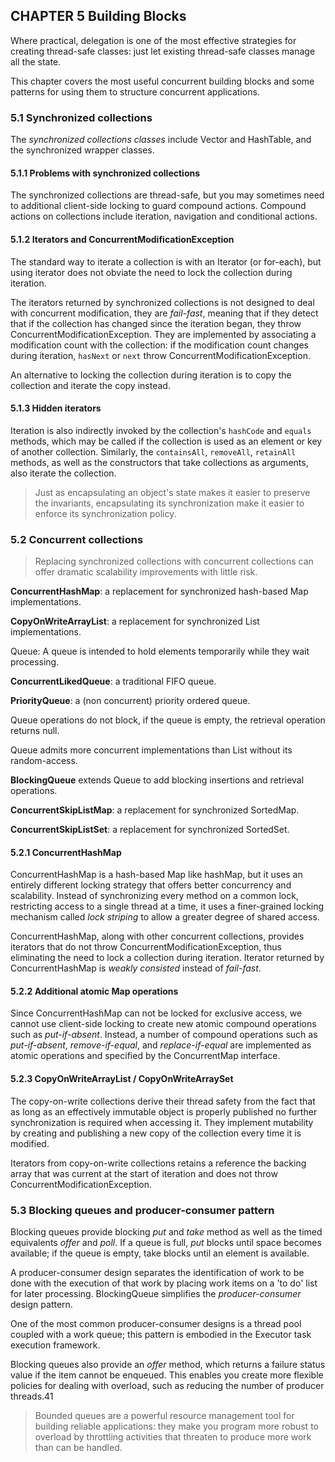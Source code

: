 ## CHAPTER 5 Building Blocks

Where practical, delegation is one of the most effective strategies for creating thread-safe classes: just let existing thread-safe classes manage all the state.

This chapter covers the most useful concurrent building blocks and some patterns for using them to structure concurrent applications.

### 5.1 Synchronized collections

The *synchronized collections classes* include Vector and HashTable, and the synchronized wrapper classes.

#### 5.1.1 Problems with synchronized collections

The synchronized collections are thread-safe, but you may sometimes need to additional client-side locking to guard compound actions. Compound actions on collections include iteration, navigation and conditional actions.

#### 5.1.2 Iterators and ConcurrentModificationException

The standard way to iterate a collection is with an Iterator (or for-each), but using iterator does not obviate the need to lock the collection during iteration.

The iterators returned by synchronized collections is not designed to deal with concurrent modification, they are *fail-fast*, meaning that if they detect that if the collection has changed since the iteration began, they throw ConcurrentModificationException. They are implemented by associating a modification count with the collection: if the modification count changes during iteration, `hasNext` or `next` throw ConcurrentModificationException.

An alternative to locking the collection during iteration is to copy the collection and iterate the copy instead.

#### 5.1.3 Hidden iterators

Iteration is also indirectly invoked by the collection's `hashCode` and `equals` methods, which may be called if the collection is used as an element or key of another collection. Similarly, the `containsAll`, `removeAll`, `retainAll` methods, as well as the constructors that take collections as arguments, also iterate the collection.

> Just as encapsulating an object's state makes it easier to preserve the invariants, encapsulating its synchronization make it easier to enforce its synchronization policy.

### 5.2 Concurrent collections

> Replacing synchronized collections with concurrent collections can offer dramatic scalability improvements with little risk.

**ConcurrentHashMap**: a replacement for synchronized hash-based Map implementations.

**CopyOnWriteArrayList**: a replacement for synchronized List implementations.

Queue: A queue is intended to hold elements temporarily while they wait processing.

**ConcurrentLikedQueue**: a traditional FIFO queue.

**PriorityQueue**: a (non concurrent) priority ordered queue.

Queue operations do not block, if the queue is empty, the retrieval operation returns null.

Queue admits more concurrent implementations than List without its random-access.

**BlockingQueue** extends Queue to add blocking insertions and retrieval operations.

**ConcurrentSkipListMap**: a replacement for synchronized SortedMap.

**ConcurrentSkipListSet**: a replacement for synchronized SortedSet.

#### 5.2.1 ConcurrentHashMap

ConcurrentHashMap is a hash-based Map like hashMap, but it uses an entirely different locking strategy that offers better concurrency and scalability. Instead of synchronizing every method on a common lock, restricting access to a single thread at a time, it uses a finer-grained locking mechanism called *lock striping* to allow a greater degree of shared access.

ConcurrentHashMap, along with other concurrent collections, provides iterators that do not throw ConcurrentModificationException, thus eliminating the need to lock a collection during iteration. Iterator returned by ConcurrentHashMap is *weakly consisted* instead of *fail-fast*.

#### 5.2.2 Additional atomic Map operations

Since ConcurrentHashMap can not be locked for exclusive access, we cannot use client-side locking to create new atomic compound operations such as *put-if-absent*. Instead, a number of compound operations such as *put-if-absent*, *remove-if-equal*, and *replace-if-equal* are implemented as atomic operations and specified by the ConcurrentMap interface.

#### 5.2.3 CopyOnWriteArrayList / CopyOnWriteArraySet

The copy-on-write collections derive their thread safety from the fact that as long as an effectively immutable object is properly published no further synchronization is required when accessing it. They implement mutability by creating and publishing a new copy of the collection every time it is modified.

Iterators from copy-on-write collections retains a reference the backing array that was current at the start of iteration and does not throw ConcurrentModificationException.

### 5.3 Blocking queues and producer-consumer pattern

Blocking queues provide blocking *put* and *take* method as well as the timed equivalents *offer* and *poll*. If a queue is full, *put* blocks until space becomes available; if the queue is empty, take blocks until an element is available.

A producer-consumer design separates the  identification of work to be done with the execution of that work by placing work items on a 'to do' list for later processing. BlockingQueue simplifies the *producer-consumer* design pattern.

One of the most common producer-consumer designs is a thread pool coupled with a work queue; this pattern is embodied in the Executor task execution framework.

Blocking queues also provide an *offer* method, which returns a failure status value if the item cannot be enqueued. This enables you create more flexible policies for dealing with overload, such as reducing the number of producer threads.41

> Bounded queues are a powerful resource management tool for building reliable applications: they make you program more robust to overload by throttling activities that threaten to produce more work than can be handled.